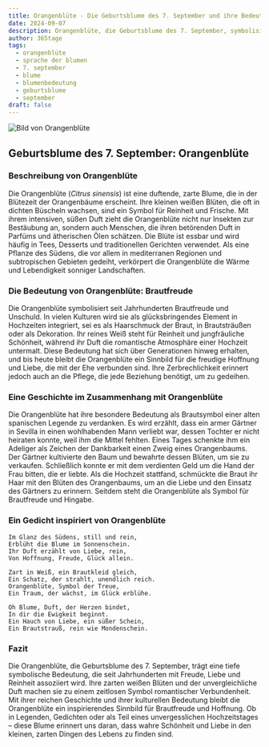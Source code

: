 ```yaml
---
title: Orangenblüte - Die Geburtsblume des 7. September und ihre Bedeutung
date: 2024-09-07
description: Orangenblüte, die Geburtsblume des 7. September, symbolisiert Brautfreude. Erfahre mehr über ihre Geschichte, Bedeutung und Symbolik in der Sprache der Blumen.
author: 365tage
tags:
  - orangenblüte
  - sprache der blumen
  - 7. september
  - blume
  - blumenbedeutung
  - geburtsblume
  - september
draft: false
---
```


![Bild von Orangenblüte](https://cdn.pixabay.com/photo/2019/04/26/16/14/orange-flower-4157944_1280.jpg#center)


## Geburtsblume des 7. September: Orangenblüte

### Beschreibung von Orangenblüte

Die Orangenblüte (_Citrus sinensis_) ist eine duftende, zarte Blume, die in der Blütezeit der Orangenbäume erscheint. Ihre kleinen weißen Blüten, die oft in dichten Büscheln wachsen, sind ein Symbol für Reinheit und Frische. Mit ihrem intensiven, süßen Duft zieht die Orangenblüte nicht nur Insekten zur Bestäubung an, sondern auch Menschen, die ihren betörenden Duft in Parfüms und ätherischen Ölen schätzen. Die Blüte ist essbar und wird häufig in Tees, Desserts und traditionellen Gerichten verwendet. Als eine Pflanze des Südens, die vor allem in mediterranen Regionen und subtropischen Gebieten gedeiht, verkörpert die Orangenblüte die Wärme und Lebendigkeit sonniger Landschaften.

### Die Bedeutung von Orangenblüte: Brautfreude

Die Orangenblüte symbolisiert seit Jahrhunderten Brautfreude und Unschuld. In vielen Kulturen wird sie als glücksbringendes Element in Hochzeiten integriert, sei es als Haarschmuck der Braut, in Brautsträußen oder als Dekoration. Ihr reines Weiß steht für Reinheit und jungfräuliche Schönheit, während ihr Duft die romantische Atmosphäre einer Hochzeit untermalt. Diese Bedeutung hat sich über Generationen hinweg erhalten, und bis heute bleibt die Orangenblüte ein Sinnbild für die freudige Hoffnung und Liebe, die mit der Ehe verbunden sind. Ihre Zerbrechlichkeit erinnert jedoch auch an die Pflege, die jede Beziehung benötigt, um zu gedeihen.

### Eine Geschichte im Zusammenhang mit Orangenblüte

Die Orangenblüte hat ihre besondere Bedeutung als Brautsymbol einer alten spanischen Legende zu verdanken. Es wird erzählt, dass ein armer Gärtner in Sevilla in einen wohlhabenden Mann verliebt war, dessen Tochter er nicht heiraten konnte, weil ihm die Mittel fehlten. Eines Tages schenkte ihm ein Adeliger als Zeichen der Dankbarkeit einen Zweig eines Orangenbaums. Der Gärtner kultivierte den Baum und bewahrte dessen Blüten, um sie zu verkaufen. Schließlich konnte er mit dem verdienten Geld um die Hand der Frau bitten, die er liebte. Als die Hochzeit stattfand, schmückte die Braut ihr Haar mit den Blüten des Orangenbaums, um an die Liebe und den Einsatz des Gärtners zu erinnern. Seitdem steht die Orangenblüte als Symbol für Brautfreude und Hingabe.

### Ein Gedicht inspiriert von Orangenblüte

```
Im Glanz des Südens, still und rein,  
Erblüht die Blume im Sonnenschein.  
Ihr Duft erzählt von Liebe, rein,  
Von Hoffnung, Freude, Glück allein.  

Zart in Weiß, ein Brautkleid gleich,  
Ein Schatz, der strahlt, unendlich reich.  
Orangenblüte, Symbol der Treue,  
Ein Traum, der wächst, im Glück erblühe.  

Oh Blume, Duft, der Herzen bindet,  
In dir die Ewigkeit beginnt.  
Ein Hauch von Liebe, ein süßer Schein,  
Ein Brautstrauß, rein wie Mondenschein.  
```

### Fazit

Die Orangenblüte, die Geburtsblume des 7. September, trägt eine tiefe symbolische Bedeutung, die seit Jahrhunderten mit Freude, Liebe und Reinheit assoziiert wird. Ihre zarten weißen Blüten und der unvergleichliche Duft machen sie zu einem zeitlosen Symbol romantischer Verbundenheit. Mit ihrer reichen Geschichte und ihrer kulturellen Bedeutung bleibt die Orangenblüte ein inspirierendes Sinnbild für Brautfreude und Hoffnung. Ob in Legenden, Gedichten oder als Teil eines unvergesslichen Hochzeitstages – diese Blume erinnert uns daran, dass wahre Schönheit und Liebe in den kleinen, zarten Dingen des Lebens zu finden sind.
